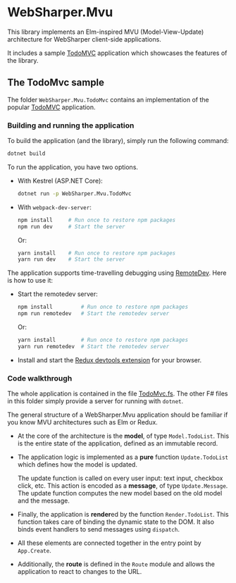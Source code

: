 # WebSharper.Mvu

This library implements an Elm-inspired MVU (Model-View-Update) architecture for WebSharper client-side applications.

It includes a sample [TodoMVC](https://todomvc.com) application which showcases the features of the library.

## The TodoMvc sample

The folder `WebSharper.Mvu.TodoMvc` contains an implementation of the popular [TodoMVC](https://todomvc.com/) application.

### Building and running the application

To build the application (and the library), simply run the following command:

```bash
dotnet build
```

To run the application, you have two options.

* With Kestrel (ASP.NET Core):

    ```bash
    dotnet run -p WebSharper.Mvu.TodoMvc
    ```

* With `webpack-dev-server`:

    ```bash
    npm install     # Run once to restore npm packages
    npm run dev     # Start the server
    ```
    
    Or:
    
    ```bash
    yarn install    # Run once to restore npm packages
    yarn run dev    # Start the server
    ```

The application supports time-travelling debugging using [RemoteDev](https://github.com/zalmoxisus/remotedev). Here is how to use it:

* Start the remotedev server:

    ```bash
    npm install         # Run once to restore npm packages
    npm run remotedev   # Start the remotedev server
    ```
    
    Or:
    
    ```bash
    yarn install        # Run once to restore npm packages
    yarn run remotedev  # Start the remotedev server
    ```

* Install and start the [Redux devtools extension](https://github.com/zalmoxisus/redux-devtools-extension#installation) for your browser.

### Code walkthrough

The whole application is contained in the file [TodoMvc.fs](WebSharper.Mvu.TodoMvc/TodoMvc.fs). The other F# files in this folder simply provide a server for running with `dotnet`.

The general structure of a WebSharper.Mvu application should be familiar if you know MVU architectures such as Elm or Redux.

* At the core of the architecture is the **model**, of type `Model.TodoList`. This is the entire state of the application, defined as an immutable record.

* The application logic is implemented as a **pure** function `Update.TodoList` which defines how the model is updated.

    The update function is called on every user input: text input, checkbox click, etc. This action is encoded as a **message**, of type `Update.Message`. The update function computes the new model based on the old model and the message.

* Finally, the application is **render**ed by the function `Render.TodoList`. This function takes care of binding the dynamic state to the DOM. It also binds event handlers to send messages using `dispatch`.

* All these elements are connected together in the entry point by `App.Create`.

* Additionally, the **route** is defined in the `Route` module and allows the application to react to changes to the URL.
